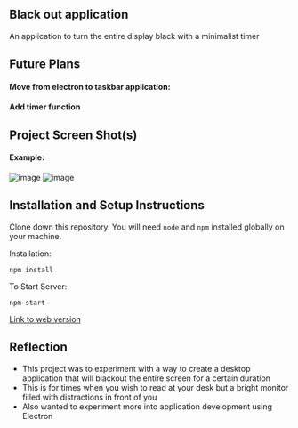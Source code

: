 ## Black out application

An application to turn the entire display black with a minimalist timer

## Future Plans 

#### Move from electron to taskbar application:
#### Add timer function 


## Project Screen Shot(s)

#### Example:   

![image](https://user-images.githubusercontent.com/56596358/193321013-3e145274-1644-4b4a-b3ec-b461b6b0ab60.png)
![image](https://user-images.githubusercontent.com/56596358/193321048-5ae280f9-d6cc-4eb7-9655-f7d4a79173f0.png)

## Installation and Setup Instructions

Clone down this repository. You will need `node` and `npm` installed globally on your machine.  

Installation:

`npm install`  

To Start Server:

`npm start`  

[Link to web version](https://profound-biscotti-01c265.netlify.app/)

## Reflection

  - This project was to experiment with a way to create a desktop application that will blackout the entire screen for a certain duration
  - This is for times when you wish to read at your desk but a bright monitor filled with distractions in front of you 
  - Also wanted to experiment more into application development using Electron
  
